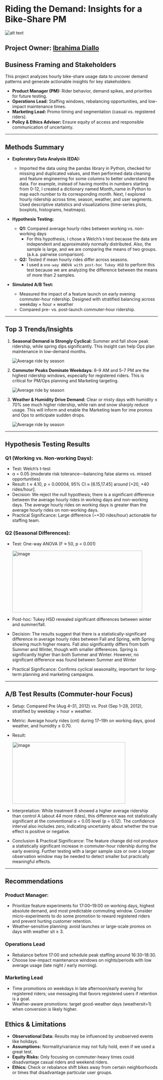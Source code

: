 # Riding the Demand: Insights for a Bike-Share PM
![alt text](figures/p_bike.jpg)
## Project Owner: [Ibrahima Diallo](https://www.linkedin.com/ibranova)
## Business Framing and Stakeholders

This project analyzes hourly bike-share usage data to uncover demand patterns and generate actionable insights for key stakeholders:

* **Product Manager (PM):** Rider behavior, demand spikes, and priorities for future testing.
* **Operations Lead:** Staffing windows, rebalancing opportunities, and low-impact maintenance times.
* **Marketing Lead:** Promo timing and segmentation (casual vs. registered riders).
* **Policy & Ethics Advisor:** Ensure equity of access and responsible communication of uncertainty.

---

## Methods Summary

* **Exploratory Data Analysis (EDA):**

  * Imported the data using the pandas library in Python, checked for missing and duplicated values, and then performed data cleaning and feature engineering for some columns to better understand the data. For example, instead of having months in numbers starting from 0-12, I created a dictionary named Month_name in Python to map each number to its corresponding month. Next, I explored hourly ridership across time, season, weather, and user segments. Used descriptive statistics and visualizations (time-series plots, boxplots, histograms, heatmaps).
* **Hypothesis Testing:**

  * **Q1:** Compared average hourly rides between working vs. non-working days
     * For this hypothesis, I chose a Welch’s t-test because the data are independent and approximately normally distributed. Also, the sample is large, and we are comparing the means of two groups. (a.k.a. pairwise comparison).
  * **Q2:** Tested if mean hourly rides differ across seasons.
     * I used a `one-way ANOVA with post-hoc Tukey HSD` to perform this test because we are analyzing the difference between the means of more than 2 samples.
* **Simulated A/B Test:**

  * Measured the impact of a feature launch on early evening commuter-hour ridership. Designed with stratified balancing across weekday × hour × weather
  * Compared pre- vs. post-launch commuter-hour ridership.

---

## Top 3 Trends/Insights

1. **Seasonal Demand is Strongly Cyclical:** Summer and fall show peak ridership, while spring dips significantly. This insight can help Ops plan maintenance in low-demand months.

   ![Average ride by season](figures/avg_rides_by_season.png)
3. **Commuter Peaks Dominate Weekdays:** 8–9 AM and 5–7 PM are the highest ridership windows, especially for registered riders. This is critical for PM/Ops planning and Marketing targeting.

    ![Average ride by season](figures/avg_rides_by_weekday.png)
5. **Weather & Humidity Drive Demand:** Clear or misty days with humidity ≤ 70% see much higher ridership, while rain and snow sharply reduce usage. This will inform and enable the Marketing team for ime promos and Ops to anticipate sudden drops.
   
   ![Average ride by season](figures/boxplot_rides_by_weathersit.png)

   
---

## Hypothesis Testing Results
### Q1 (Working vs. Non-working Days):
- Test: Welch’s t-test
- α = 0.05 (moderate risk tolerance—balancing false alarms vs. missed opportunities)
- Result: t ≈ 4.10, p = 0.00004, 95% CI ≈ [6.15,17.45] around [+20, +40 rides/hour].
- Decision: We reject the null hypothesis; there is a significant difference between the average hourly rides in working days and non-working days. The average hourly rides on working days
is greater than the average hourly rides on non-working days.
- Practical Significance: Large difference (~+30 rides/hour) actionable for staffing team.

### Q2 (Seasonal Differences):
- Test: One-way ANOVA (F ≈ 50, p < 0.001)
  
    <img width="428" height="203" alt="image" src="https://github.com/user-attachments/assets/5fd8a75b-c9c9-48d2-9a8b-1a03a708a6ff" />
- Post-hoc: Tukey HSD revealed significant differences between winter and summer/fall.
- Decision: The results suggest that there is a statistically-significant difference in average hourly rides between Fall and Spring,
with Spring showing much higher means. Fall also significantly differs from both Summer and Winter, though with smaller differences. 
Spring is significantly higher than both Summer and Winter. However, no significant difference was found between Summer and Winter
- Practical Significance: Confirms cyclical seasonality, important for long-term planning and marketing campaigns.

---

## A/B Test Results (Commuter-hour Focus)
- Setup: Compared Pre (Aug 4–31, 2012) vs. Post (Sep 1–28, 2012), stratified by weekday × hour × weather.
- Metric: Average hourly rides (cnt) during 17–19h on working days, good weather, and humidity ≤ 0.70.
- Result:
  
   <img width="372" height="203" alt="image" src="https://github.com/user-attachments/assets/d90c2d85-7352-4b13-b550-aafbcef1b591" />

- Interpretation:
While treatment B showed a higher average ridership than control A (about 44 more rides), this difference was not statistically significant at the conventional α = 0.05 level (p = 0.12). The confidence interval also includes zero, indicating uncertainty about whether the true effect is positive or negative.
- Conclusion & Practical Significance:
The feature change did not produce a statistically significant increase in commuter-hour ridership during the early evening. Further testing with a larger sample size or over a longer observation window may be needed to detect smaller but practically meaningful effects.
---
## Recommendations
### Product Manager:
- Prioritize feature experiments for 17:00–19:00 on working days, highest absolute demand, and most predictable commuting window. Consider micro-experiments to do some promotion to reward registered riders and prevent hurting customer retention.
- Weather-sensitive planning: avoid launches or large-scale promos on days with weather sit ≥ 3.

### Operations Lead
- Rebalance before 17:00 and schedule peak staffing around 16:30–18:30.
- Choose low-impact maintenance windows on nights/periods with low average usage (late night / early morning).

### Marketing Lead
- Time promotions on weekdays in late afternoon/early evening for registered riders; use messaging that favors registered users if retention is a goal.
- Weather-aware promotions: target good-weather days (weathersit=1) when conversion is likely higher.

## Ethics & Limitations

* **Observational Data:** Results may be influenced by unobserved events like holidays.
* **Assumptions:** Normality/variance may not fully hold, even if we used a great test. 
* **Equity Risks:** Only focusing on commuter-heavy times could disadvantage casual riders and weekend riders. 
* **Ethics:** Check or rebalance shift bikes away from certain neighborhoods or times that disadvantage particular user groups.

